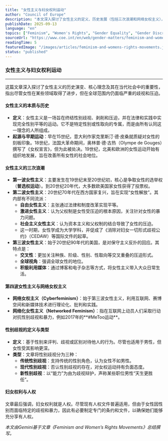 ```yaml
---
title: "女性主义与妇女权利运动" 
author: "Council of Europe" 
description: "本文深入探讨了女性主义的定义、历史发展（包括三次浪潮和网络女权主义），以及其在当今社会中的重要性，并详细解释了性别歧视的多种形式以及为什么需要专门的妇女权利，强调妇女权利就是人权。" 
publishDate: 2025-09-13 
language: "en" 
topics: ["Feminism", "Women's Rights", "Gender Equality", "Gender Discrimination", "Social Movements"] 
sourceUrl: "https://www.coe.int/en/web/gender-matters/feminism-and-women-s-rights-movements" 
readingTime: 5
featuredImage: "/images/articles/feminism-and-womens-rights-movements.jpg" 
status: "published"
---
```

### **女性主义与妇女权利运动**

---

这篇文章深入探讨了女性主义的历史演变、核心理念及其在当代社会中的重要性，指出尽管女性在某些领域取得了进步，但在全球范围内仍面临严重的歧视和压迫。

#### **女性主义的本质与历史**

* **定义**：女性主义是一场旨在终结性别歧视、剥削和压迫，并在法律和实践中实现完全性别平等的运动。它不是特定性别或性取向的专属，而是由所有认同这一理念的人所组成。
* **起源与早期运动**：早在15世纪，意大利作家克里斯汀·德·皮桑就质疑对女性的刻板印象。18世纪，法国大革命期间，奥林普·德·古热（Olympe de Gouges）撰写了《女权宣言》，但为此被处决。19世纪，北美和欧洲的女性运动开始有组织地发展，旨在改善所有女性的社会地位。

#### **女性主义的三次浪潮**

* **第一波女性主义**：主要发生在19世纪末至20世纪初，核心是争取女性的选举权（**普选权运动**）。到20世纪20年代，大多数欧美国家女性获得了投票权。
* **第二波女性主义**：20世纪70年代在西方国家复兴，旨在实现“女性解放”。其内部有不同流派：
    * **自由女性主义**：主张通过法律和制度改革实现平等。
    * **激进女性主义**：认为父权制是女性受压迫的根本原因，关注针对女性的暴力问题。
    * **社会主义女性主义**：认为资本主义和父权制的结合导致了女性的压迫。
    * 这一时期，女性学成为大学学科，并促成了《消除对妇女一切形式歧视公约》（CEDAW）等国际文件的起草。
* **第三波女性主义**：始于20世纪90年代的美国，是对保守主义反扑的回应。其特点是：
    * **交叉性**：更加关注种族、阶级、性别、性取向等交叉重叠的压迫形式。
    * **全球视角**：强调全球女性的地位。
    * **积极利用媒体**：通过博客和电子杂志等方式，将女性主义带入大众日常生活。

#### **第四波女性主义与网络女权主义**

* **网络女权主义（Cyberfeminism）**：始于第三波女性主义，利用互联网、赛博空间和新媒体技术进行理论化、批判和实践。
* **网络化女性主义（Networked Feminism）**：指在互联网上动员人们采取行动对抗性别歧视和暴力，例如2017年的**#MeToo运动**。

#### **性别歧视的定义与类型**

* **定义**：基于性别来评判、歧视或区别对待他人的行为。尽管也适用于男性，但女性受其影响更深。
* **类型**：文章将性别歧视分为三种：
    * **传统性别歧视**：支持传统的性别角色，认为女性不如男性。
    * **现代性别歧视**：否认性别歧视的存在，对女权运动持有负面态度。
    * **新性别歧视**：以“能力”为由为歧视辩护，声称某些职位男性“天生更胜任”。

#### **妇女权利与人权**

文章最后强调，妇女权利就是人权。尽管现有人权文件普遍适用，但由于女性因性别而面临特定的歧视和暴力，因此有必要制定专门的条约和文件，以确保她们能够充分享有人权。

*本文由Gemini基于文章《Feminism and Women’s Rights Movements》总结撰写。*